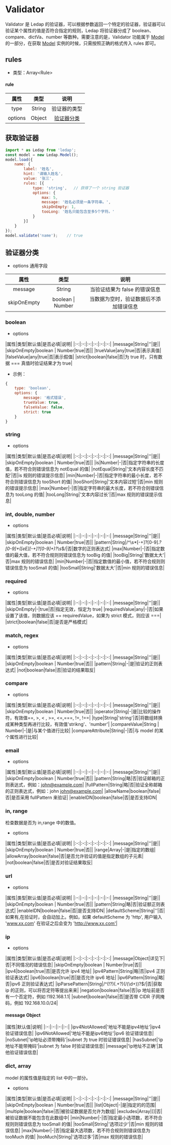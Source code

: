 # Validator
Validator 是 Ledap 的验证器，可以根据参数返回一个特定的验证器，验证器可以验证某个属性的值是否符合指定的规则，Ledap 将验证器分成了 boolean、compare、dictVa、number 等数种。需要注意的是，Validator 功能属于 [Model](/api/model/) 的一部分，在获取 [Model](/api/model/) 实例的时候，只需按照正确的格式传入 rules 即可。
## rules
- 类型：Array\<Rule\>
#### rule
|属性|类型|说明|
|:-:|:-:|:-:|
|type|String|验证器的类型|
|options|Object|[验证器分类](/api/Validator/#验证器分类)|


## 获取验证器
```javascript
import * as Ledap from 'ledap';
const model = new Ledap.Model();
model.load({
    name: {
        label: '姓名',
        hint: '请输入姓名',
        value: '张三',
        rules: [{
            type: 'string',   // 获得了一个 string 验证器
            options: {
                max: 5,
                message: '姓名必须是一条字符串。',
                skipOnEmpty: 1,
                tooLong: '姓名只能包含至多5个字符。'
            }
        }]
    }
});
model.validate('name');    // true
```
## 验证器分类
- options 通用字段

|属性|类型|说明|
|:-:|:-:|:-:|
|message|String|当验证结果为 false 的错误信息|
|skipOnEmpty|boolean \| Number|当数据为空时，验证数据后不添加错误信息|
### boolean
- options

|属性|类型|默认值|是否必填|说明|
|:-:|:-:|:-:|:-:|:-:|:-:|
|message|String|''|是||
|skipOnEmpty|boolean \| Number|true|否||
|trueValue|any|true|否|表示真值|
|falseValue|any|true|否|表示假值|
|strict|boolean|false|否|为 true 时，只有数据 === 真值时验证结果才为 true|
- 示例：
```javascript
{
    type: 'boolean',
    options: {
        message: '格式错误',
        trueValue: true,
        falseValue: false,
        strict: true
    }
}
```

### string
- options

|属性|类型|默认值|是否必填|说明|
|:-:|:-:|:-:|:-:|:-:|:-:|
|message|String|''|是||
|skipOnEmpty|boolean \| Number|true|否||
|is|Number|-|否|指定字符串的长度值，若不符合则错误信息为 notEqual 的值|
|notEqual|String|'文本内容长度不匹配'|否|is 规则的错误提示信息|
|min|Number|-|否|指定字符串的最小长度，若不符合则错误信息为 tooShort 的值|
|tooShort|String|'文本内容过短'|否|min 规则的错误提示信息|
|max|Number|-|否|指定字符串的最大长度，若不符合则错误信息为 tooLong 的值|
|tooLong|String|'文本内容过长'|否|max 规则的错误提示信息|

### int, double, number
- options

|属性|类型|默认值|是否必填|说明|
|:-:|:-:|:-:|:-:|:-:|:-:|
|message|String|''|是||
|skipOnEmpty|boolean \| Number|true|否||
|pattern|String|\/^\s*[-+]?[0-9]*\.?[0-9]+([eE][-+]?[0-9]+)?\s*$\/|否|数字的正则表达式|
|max|Number|-|否|指定数值的最大值，若不符合规则则错误信息为 tooBig 的值|
|tooBig|String|'数据太大'|否|max 规则的错误信息|
|min|Number|-|否|指定数值的最小值，若不符合规则则错误信息为 tooSmall 的值|
|tooSmall|String|'数据太大'|否|min 规则的错误信息|

### required
- options

|属性|类型|默认值|是否必填|说明|
|:-:|:-:|:-:|:-:|:-:|:-:|
|message|String|''|是||
|skipOnEmpty|-|true|否|指定无效，恒定为 true|
|requiredValue|any|-|否|如果设置了该值，则数据应该 == requiredValue，如果为 strict 模式，则应该 ===|
|strict|boolean|false|否|是否是严格模式|

<!-- ### trim, filter
- options

|属性|类型|默认值|是否必填|说明|
|:-:|:-:|:-:|:-:|:-:|:-:|
|message|String|''|是||
|skipOnEmpty|boolean \| Number|true|否|| -->

### match, regex
- options

|属性|类型|默认值|是否必填|说明|
|:-:|:-:|:-:|:-:|:-:|:-:|
|message|String|''|是||
|skipOnEmpty|boolean \| Number|true|否||
|pattern|String|-|是|验证的正则表达式|
|not|boolean|false|否|验证的结果取反|

### compare
- options

|属性|类型|默认值|是否必填|说明|
|:-:|:-:|:-:|:-:|:-:|:-:|
|message|String|''|是||
|skipOnEmpty|boolean \| Number|true|否||
|operator|String|-|是|比较的操作符，有效值==, >, < , >=, <=,===, !=, !==|
|type|String|'string'|否|将数组转换成某种类型再进行比较，有效值'strikng'、'number'|
|compareValue|String \| Number|-|是|与某个值进行比较|
|compareAttribute|String|-|否|与 model 的某个属性进行比较|

### email
- options

|属性|类型|默认值|是否必填|说明|
|:-:|:-:|:-:|:-:|:-:|:-:|
|message|String|''|是||
|skipOnEmpty|boolean \| Number|true|否||
|pattern|String|略|否|验证邮箱的正则表达式，例如：john@example.com|
|fullPattern|String|略|否|验证全称邮箱的正则表达式，例如：john <john@example.com>|
|allowName|boolean|false|否|是否采用 fullPattern 来验证|
|enableIDN|boolean|false|否|是否支持IDN|


### in, range
检查数据是否为 in,range 中的数值。
- options

|属性|类型|默认值|是否必填|说明|
|:-:|:-:|:-:|:-:|:-:|:-:|
|message|String|''|是||
|skipOnEmpty|boolean \| Number|true|否||
|range|Array|-|是|指定的数组|
|allowArray|boolean|false|否|是否允许验证的值是指定数组的子元素|
|not|boolean|false|否|是否对验证结果取反|

### url
- options

|属性|类型|默认值|是否必填|说明|
|:-:|:-:|:-:|:-:|:-:|:-:|
|message|String|''|是||
|skipOnEmpty|boolean \| Number|true|否||
|pattern|String|略|否|验证额正则表达式|
|enableIDN|boolean|false|否|是否支持IDN|
|defaultScheme|String|''|否|如果有,在验证时，会自动加上。例如，如果 defaultScheme 为 'http', 用户输入 'www.xx.com' 在验证之后会变为 'http://www.xx.com'|

### ip
- options

|属性|类型|默认值|是否必填|说明|
|:-:|:-:|:-:|:-:|:-:|:-:|
|message|Object|详见下|否|不同情况的错误信息|
|skipOnEmpty|boolean \| Number|true|否||
|ipv4|boolean|true|否|是否允许 ipv4 地址|
|ipv4Pattern|String|略|否|ipv4 正则验证表达式|
|ipv6|boolean|true|否|是否允许 ipv6 地址|
|ipv6Pattern|String|略|否|ipv6 正则验证表达式|
|ipParsePattern|String|\/^(!?)(.+?)(\/(\d+))?$\/|否|获取 ip 的正则，可以将否定符等提出来来|
|negation|boolean|false|否|ip 地址前是否有一个否定符，例如 !192.168.1.1|
|subnet|boolean|false|否|是否带 CIDR 子网掩码，例如 192.168.10.0/24|
#### message Object
|属性|默认值|说明|
|:-:|:-:|:-:|:-:|
|ipv4NotAllowed|'地址不能是ipv4地址'|ipv4 验证错误信息|
|ipv6NotAllowed|'地址不能是ipv6地址'|ipv6 验证错误信息|
|noSubnet|'ip地址必须带掩码'|subnet 为 true 时验证错误信息|
|hasSubnet|'ip地址不能带掩码'|subnet 为 false 时验证错误信息|
|message|'ip地址不正确'|其他验证错误信息|

### dict, array
model 的属性值是指定的 list 中的一部分。
- options

|属性|类型|默认值|是否必填|说明|
|:-:|:-:|:-:|:-:|:-:|:-:|
|message|String|''|是||
|skipOnEmpty|boolean \| Number|true|否||
|list|Object|-|是|指定的的范围|
|multiple|boolean|false|否|被验证数据是否允许为数组|
|excludes|Array|[]|否|被验证数据不能包含在此数组中|
|min|Number|-|否|指定最小选项数，若不符合规则则错误信息为 tooSmall 的值|
|tooSmall|String|'选项过少'|否|min 规则的错误信息|
|max|Number|-|否|指定最大选项数，若不符合规则则错误信息为 tooMuch 的值|
|tooMuch|String|'选项过多'|否|max 规则的错误信息|
